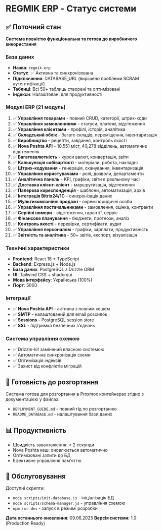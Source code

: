 # REGMIK ERP - Статус системи

## ✅ Поточний стан
**Система повністю функціональна та готова до виробничого використання**

### База даних
- **Назва**: `regmik-erp`
- **Статус**: ✅ Активна та синхронізована
- **Підключення**: DATABASE_URL (вирішено проблеми SCRAM аутентифікації)
- **Таблиці**: Всі 50+ таблиць створені та оптимізовані
- **Індекси**: Налаштовані для продуктивності

### Модулі ERP (21 модуль)
1. ✅ **Управління товарами** - повний CRUD, категорії, штрих-коди
2. ✅ **Управління замовленнями** - статуси, платежі, відстеження
3. ✅ **Управління клієнтами** - профілі, історія, аналітика
4. ✅ **Складський облік** - багато складів, переміщення, інвентаризація
5. ✅ **Виробництво** - рецепти, завдання, контроль якості
6. ✅ **Nova Poshta API** - 10,551 міст, 40,278 відділень, автоматичне відстеження
7. ✅ **Багатовалютність** - курси валют, конвертація, звіти
8. ✅ **Калькуляція собівартості** - матеріали, робота, накладні
9. ✅ **Штрих-кодування** - генерація, сканування, інвентаризація
10. ✅ **Управління користувачами** - ролі, дозволи, департаменти
11. ✅ **Аналітична панель** - KPI, графіки, звіти в реальному часі
12. ✅ **Доставка клієнт-клієнт** - маршрутизація, відстеження
13. ✅ **Паперова кореспонденція** - шаблони, автоматизація, архів
14. ✅ **Інтеграція Bitrix24/1C** - синхронізація даних
15. ✅ **Мультикомпанійні продажі** - окремі юридичні особи
16. ✅ **Управління постачальниками** - замовлення, оцінка, контракти
17. ✅ **Серійні номери** - відстеження, гарантії, сервіс
18. ✅ **Фінансове планування** - бюджети, прогнози, аналіз
19. ✅ **Контроль якості** - перевірки, сертифікати, аудит
20. ✅ **Управління персоналом** - графіки, зарплати, продуктивність
21. ✅ **Звітність та аналітика** - 50+ звітів, експорт, візуалізація

### Технічні характеристики
- **Frontend**: React 18 + TypeScript
- **Backend**: Express.js + Node.js
- **База даних**: PostgreSQL з Drizzle ORM
- **UI**: Tailwind CSS + shadcn/ui
- **Мова інтерфейсу**: Українська (100%)
- **Порт**: 5000

### Інтеграції
- ✅ **Nova Poshta API** - активна з повним кешем
- ✅ **SMTP** - налаштований для email розсилок
- ✅ **Sessions** - PostgreSQL session store
- ✅ **SSL** - підтримка безпечних з'єднань

### Система управління схемою
- ✅ Drizzle-kit замінений власною системою
- ✅ Автоматична синхронізація схеми
- ✅ Оптимізація індексів
- ✅ Захист від конфліктів міграцій

## 🚀 Готовність до розгортання
Система готова для розгортання в Proxmox контейнерах згідно з документацією у файлах:
- `DEPLOYMENT_GUIDE.md` - повний гід по розгортанню
- `README_DATABASE.md` - налаштування бази даних

## 📊 Продуктивність
- Швидкість завантаження: < 2 секунди
- Nova Poshta кеш: оновлюється автоматично
- Оптимізовані запити до БД
- Ефективне управління пам'яттю

## 🔧 Обслуговування
Доступні скрипти:
- `node scripts/init-database.js` - ініціалізація БД
- `node scripts/schema-manager.js` - управління схемою
- `npm run dev` - запуск в режимі розробки

**Дата останнього оновлення**: 09.06.2025
**Версія системи**: 1.0 (Production Ready)